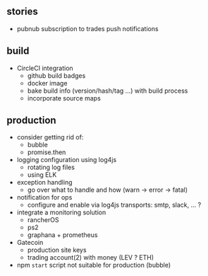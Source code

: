 ## stories
- pubnub subscription to trades push notifications


## build
- CircleCI integration 
  - github build badges
  - docker image
  - bake build info (version/hash/tag ...) with build process
  - incorporate source maps


## production
- consider getting rid of:
  - bubble
  - promise.then
- logging configuration using log4js
  - rotating log files 
  - using ELK
- exception handling 
  - go over what to handle and how (warn -> error -> fatal)
- notification for ops 
  - configure and enable via log4js transports: smtp, slack, ... ?
- integrate a monitoring solution
  - rancherOS
  - ps2
  - graphana + prometheus
- Gatecoin
  - production site keys
  - trading account(2) with money (LEV ? ETH)
- npm `start` script not suitable for production (bubble)
 
